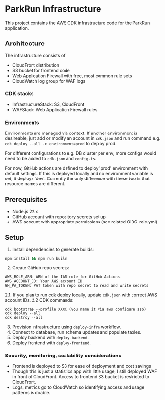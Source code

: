 # ParkRun Infrastructure

This project contains the AWS CDK infrastructure code for the ParkRun application.

## Architecture

The infrastructure consists of:
- CloudFront distribution
- S3 bucket for frontend code
- Web Application Firewall with free, most common rule sets
- CloudWatch log group for WAF logs

### CDK stacks
- InfrastructureStack: S3, CloudFront
- WAFStack: Web Application Firewall rules

### Environments
Environments are managed via context. If another environment is desireable, just add or modify an account in `cdk.json` and run command e.g. `cdk deploy --all -c environment=prod` to deploy prod.

For different configurations to e.g. DB cluster per env, more configs would need to be added to `cdk.json` and `config.ts`.

For now, GitHub actions are defined to deploy 'prod' environment with default settings. If this is deployed locally and no environment variable is set, it deploys 'dev'. Currently the only difference with these two is that resource names are different.


## Prerequisites

- Node.js 22.x
- GitHub account with repository secrets set up
- AWS account with appropriate permissions (see related OIDC-role.yml)

## Setup

1. Install dependencies to generate builds:
```bash
npm install && npm run build
```
2. Create GitHub repo secrets:
```
AWS_ROLE_ARN: ARN of the IAM role for GitHub Actions
AWS_ACCOUNT_ID: Your AWS account ID
GH_PA_TOKEN: PAT token with repo secret to read and write secrets
```
2.1. If you plan to run cdk deploy locally, update `cdk.json` with correct AWS account IDs.
2.2 CDK commands:
```
cdk bootstrap --profile XXXX (you name it via aws configure sso)
cdk deploy --all
cdk destroy --all
```
3. Provision infrastructure using `deploy-infra` workflow.
4. Connect to database, run schema updates and populate tables.
5. Deploy backend with `deploy-backend`.
6. Deploy frontend with `deploy-frontend`.

### Security, monitoring, scalability considerations
- Frontend is deployed to S3 for ease of deployment and cost savings
- Though this is just a statistics app with little usage, I still deployed WAF in front of CloudFront. Access to frontend S3 bucket is restricted to CloudFront.
- Logs, metrics go to CloudWatch so identifying access and usage patterns is doable.